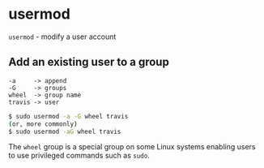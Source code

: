 # usermod

`usermod` - modify a user account

## Add an existing user to a group

```
-a     -> append
-G     -> groups
wheel  -> group name
travis -> user
```

```bash
$ sudo usermod -a -G wheel travis
(or, more commonly)
$ sudo usermod -aG wheel travis
```

The `wheel` group is a special group on some Linux systems enabling users to use privileged commands such as `sudo`.
